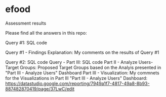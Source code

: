 # efood
Assessment results

Please find all the answers in this repo:

Query #1: SQL code

Query #1 - Findings Explanation: My comments on the results of Query #1

Query #2: SQL code
Query - Part III: SQL code
Part II - Analyze Users- Target Groups: Proposed Target Groups based on the Analyis presented in "Part III - Analyze Users" Dashboard 
Part III - Visualization: My commnets for the Visualizations in Part III 
"Part III - Analyze Users" Dashboard:  https://datastudio.google.com/reporting/7949a1f7-4817-49a8-8b93-887482870419/page/37LwC/edit
